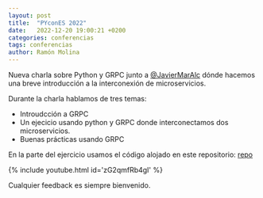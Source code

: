 ```yaml
---
layout: post
title:  "PYconES 2022"
date:   2022-12-20 19:00:21 +0200
categories: conferencias
tags: conferencias
author: Ramón Molina
---
```

Nueva charla sobre Python y GRPC junto a [@JavierMarAlc](https://twitter.com/JavierMarAlc) dónde hacemos una breve introducción a la interconexión de microservicios. 

Durante la charla hablamos de tres temas:
- Introudcción a GRPC
- Un ejecicio usando python y GRPC donde interconectamos dos microservicios.
- Buenas prácticas usando GRPC

En la parte del ejercicio usamos el código alojado en este repositorio:
[repo](https://github.com/armolina/mtgadmin)

<!--more-->
{% include youtube.html id='zG2qmfRb4gI' %}

Cualquier feedback es siempre bienvenido.

